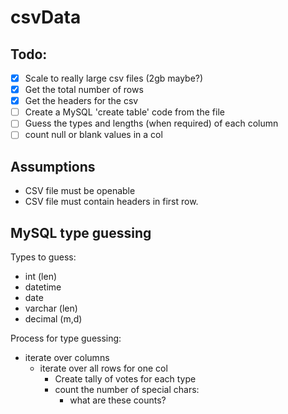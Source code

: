 # csvData

## Todo:


- [x] Scale to really large csv files (2gb maybe?)
- [x] Get the total number of rows
- [x] Get the headers for the csv
- [ ] Create a MySQL 'create table' code from the file 
- [ ] Guess the types and lengths (when required) of each column
- [ ] count null or blank values in a col
 
## Assumptions

* CSV file must be openable
* CSV file must contain headers in first row.

## MySQL type guessing

Types to guess:
* int (len)
* datetime
* date
* varchar (len)
* decimal (m,d)

Process for type guessing:
* iterate over columns
	* iterate over all rows for one col
		* Create tally of votes for each type
		* count the number of special chars:
			* what are these counts?